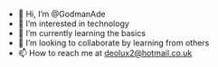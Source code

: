 - 👋 Hi, I’m @GodmanAde
- 👀 I’m interested in technology
- 🌱 I’m currently learning the basics
- 💞️ I’m looking to collaborate by learning from others
- 📫 How to reach me at deolux2@hotmail.co.uk

<!---
GodmanAde/GodmanAde is a ✨ special ✨ repository because its `README.md` (this file) appears on your GitHub profile.
You can click the Preview link to take a look at your changes.
--->
